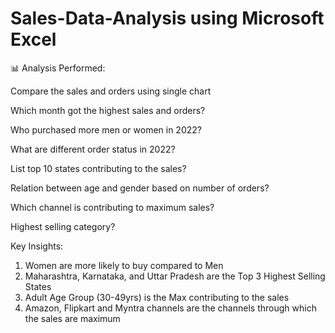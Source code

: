 # Sales-Data-Analysis using Microsoft Excel

📊 Analysis Performed:

Compare the sales and orders using single chart

Which month got the highest sales and orders?

Who purchased more men or women in 2022?

What are different order status in 2022?

List top 10 states contributing to the sales?

Relation between age and gender based on number of orders?

Which channel is contributing to maximum  sales?

Highest selling category? 

Key Insights:
1) Women are more likely to buy compared to Men
2) Maharashtra, Karnataka, and Uttar Pradesh are the Top 3 Highest Selling States
3) Adult Age Group (30-49yrs) is the Max contributing to the sales
4) Amazon, Flipkart and Myntra channels are the channels through which the sales are maximum 
